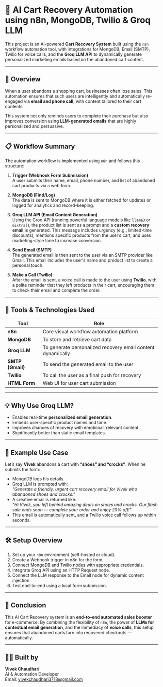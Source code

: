 # 🛒 AI Cart Recovery Automation using n8n, MongoDB, Twilio & Groq LLM

This project is an AI-powered **Cart Recovery System** built using the `n8n` workflow automation tool, with integrations for MongoDB, Email (SMTP), Twilio for voice calls, and the **Groq LLM API** to dynamically generate personalized marketing emails based on the abandoned cart content.

---

## 🧠 Overview

When a user abandons a shopping cart, businesses often lose sales. This automation ensures that such users are intelligently and automatically re-engaged via **email and phone call**, with content tailored to their cart contents.

This system not only reminds users to complete their purchase but also improves conversion using **LLM-generated emails** that are highly personalized and persuasive.

---

## 📋 Workflow Summary

The automation workflow is implemented using `n8n` and follows this structure:

1. **Trigger (Webhook Form Submission)**  
   A user submits their name, email, phone number, and list of abandoned cart products via a web form.

2. **MongoDB (Find/Log)**  
   The data is sent to MongoDB where it is either fetched for updates or logged for analytics and record-keeping.

3. **Groq LLM API (Email Content Generation)**  
   Using the Groq API (running powerful language models like `llama3` or `mixtral`), the product list is sent as a prompt and a **custom recovery email** is generated. This message includes urgency (e.g., limited-time discounts), mentions specific products from the user’s cart, and uses marketing-style tone to increase conversion.

4. **Send Email (SMTP)**  
   The generated email is then sent to the user via an SMTP provider like Gmail. This email includes the user's name and product list to create a personal touch.

5. **Make a Call (Twilio)**  
   After the email is sent, a voice call is made to the user using **Twilio**, with a polite reminder that they left products in their cart, encouraging them to check their email and complete the order.

---

## 🧩 Tools & Technologies Used

| Tool      | Role |
|-----------|------|
| **n8n**   | Core visual workflow automation platform |
| **MongoDB** | To store and retrieve cart data |
| **Groq LLM** | To generate personalized recovery email content dynamically |
| **SMTP (Gmail)** | To send the generated email to the user |
| **Twilio** | To call the user as a final push for recovery |
| **HTML Form** | Web UI for user cart submission |

---

## 💡 Why Use Groq LLM?

- Enables real-time **personalized email generation**.
- Embeds user-specific product names and tone.
- Improves chances of recovery with emotional, relevant content.
- Significantly better than static email templates.

---

## 💬 Example Use Case

Let’s say **Vivek** abandons a cart with **“shoes” and “crocks”**. When he submits the form:

- MongoDB logs his details.
- Groq LLM is prompted with:  
  _"Generate a friendly, urgent cart recovery email for Vivek who abandoned shoes and crocks."_
- A creative email is returned like:  
  _"Hi Vivek, you left behind amazing deals on shoes and crocks. Our flash sale ends soon — complete your order and enjoy 20% off!"_
- This email is automatically sent, and a Twilio voice call follows up within seconds.

---

## 🛠 Setup Overview

1. Set up your `n8n` environment (self-hosted or cloud).
2. Create a Webhook trigger in n8n for the form.
3. Connect MongoDB and Twilio nodes with appropriate credentials.
4. Integrate Groq API using an HTTP Request node.
5. Connect the LLM response to the Email node for dynamic content injection.
6. Test end-to-end using a local form submission.

---

## 📣 Conclusion

This AI Cart Recovery system is an **end-to-end automated sales booster** for e-commerce. By combining the flexibility of `n8n`, the power of **LLMs for contextual email generation**, and the immediacy of **voice calls**, this setup ensures that abandoned carts turn into recovered checkouts — automatically.

---

## 👨‍💻 Built by

**Vivek Chaudhari**  
AI & Automation Developer  
Email: vivekchaudhari3718@gmail.com
